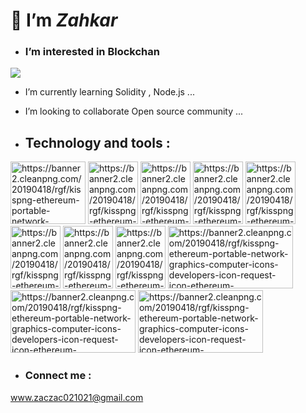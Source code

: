 # 👋 I’m _Zahkar_ 
- ###  I’m interested in Blockchan
![](https://i.giphy.com/media/Wu4TiWLLFqxk4KMRiU/giphy.gif)



- I’m currently learning Solidity , Node.js ...
- I’m looking to collaborate Open source community ...

- ## Technology and tools :
<picture>
  <source media="(prefers-color-scheme: light)" srcset="https://1000logos.net/wp-content/uploads/2017/03/Linux-Logo-2008.png" width="120" height="100" >
  <img alt="https://banner2.cleanpng.com/20190418/rgf/kisspng-ethereum-portable-network-graphics-computer-icons-developers-icon-request-icon-ethereum-5cb941c1cb12b1.1213852915556448658318.jpg">
</picture>
<picture>
  <source media="(prefers-color-scheme: light)" srcset="https://raw.githubusercontent.com/devicons/devicon/master/icons/javascript/javascript-original.svg" width="80" height="100" >
  <img alt="https://banner2.cleanpng.com/20190418/rgf/kisspng-ethereum-portable-network-graphics-computer-icons-developers-icon-request-icon-ethereum-5cb941c1cb12b1.1213852915556448658318.jpg">
</picture>
<picture>
  <source media="(prefers-color-scheme: light)" srcset="https://raw.githubusercontent.com/devicons/devicon/master/icons/react/react-original-wordmark.svg" width="80" height="100" >
  <img alt="https://banner2.cleanpng.com/20190418/rgf/kisspng-ethereum-portable-network-graphics-computer-icons-developers-icon-request-icon-ethereum-5cb941c1cb12b1.1213852915556448658318.jpg">
</picture>
<picture>
  <source media="(prefers-color-scheme: light)" srcset="https://camo.githubusercontent.com/5fa137d222dde7b69acd22c6572a065ce3656e6ffa1f5e88c1b5c7a935af3cc6/68747470733a2f2f63646e2e6a7364656c6976722e6e65742f67682f64657669636f6e732f64657669636f6e2f69636f6e732f7673636f64652f7673636f64652d6f726967696e616c2e737667" width="80" height="100" >
  <img alt="https://banner2.cleanpng.com/20190418/rgf/kisspng-ethereum-portable-network-graphics-computer-icons-developers-icon-request-icon-ethereum-5cb941c1cb12b1.1213852915556448658318.jpg">
</picture>
<picture>
  <source media="(prefers-color-scheme: light)" srcset="https://camo.githubusercontent.com/7542f8f8890accb8a036480334c6a3c1e1af0aaf727bc855f5f4b340f0d15d4d/68747470733a2f2f63646e2e6a7364656c6976722e6e65742f67682f64657669636f6e732f64657669636f6e2f69636f6e732f736f6c69646974792f736f6c69646974792d706c61696e2e737667" width="80" height="100" >
  <img alt="https://banner2.cleanpng.com/20190418/rgf/kisspng-ethereum-portable-network-graphics-computer-icons-developers-icon-request-icon-ethereum-5cb941c1cb12b1.1213852915556448658318.jpg">
</picture>
<picture>
  <source media="(prefers-color-scheme: light)" srcset="https://github.com/BahadorGh/BahadorGh/raw/main/web3js.svg" width="80" height="100" >
  <img alt="https://banner2.cleanpng.com/20190418/rgf/kisspng-ethereum-portable-network-graphics-computer-icons-developers-icon-request-icon-ethereum-5cb941c1cb12b1.1213852915556448658318.jpg">
</picture>

<picture>
  <source media="(prefers-color-scheme: light)" srcset="https://github.com/BahadorGh/BahadorGh/raw/main/hardhat.svg" width="80" height="100" >
  <img alt="https://banner2.cleanpng.com/20190418/rgf/kisspng-ethereum-portable-network-graphics-computer-icons-developers-icon-request-icon-ethereum-5cb941c1cb12b1.1213852915556448658318.jpg">
</picture>
<picture>
  <source media="(prefers-color-scheme: light)" srcset="https://camo.githubusercontent.com/9458ada3a77d85cfe488492d5098f39529b8ce085da57ed54c49a72723674d80/68747470733a2f2f74727566666c6573756974652e636f6d2f696d672f74727566666c652d6c6f676f6d61726b2e737667" width="80" height="100" >
  <img alt="https://banner2.cleanpng.com/20190418/rgf/kisspng-ethereum-portable-network-graphics-computer-icons-developers-icon-request-icon-ethereum-5cb941c1cb12b1.1213852915556448658318.jpg">
</picture>
<picture>
  <source media="(prefers-color-scheme: light)" srcset="https://miro.medium.com/v2/resize:fit:624/1*DzRcrzfID0tboVlA-gCiCw.png" width="200" height="100" >
  <img alt="https://banner2.cleanpng.com/20190418/rgf/kisspng-ethereum-portable-network-graphics-computer-icons-developers-icon-request-icon-ethereum-5cb941c1cb12b1.1213852915556448658318.jpg">
</picture>
<picture>
  <source media="(prefers-color-scheme: light)" srcset="https://logowik.com/content/uploads/images/infura8896.logowik.com.webp" width="200" height="100" >
  <img alt="https://banner2.cleanpng.com/20190418/rgf/kisspng-ethereum-portable-network-graphics-computer-icons-developers-icon-request-icon-ethereum-5cb941c1cb12b1.1213852915556448658318.jpg">
</picture>
<picture>
  <source media="(prefers-color-scheme: light)" srcset="https://logowik.com/content/uploads/images/alchemy2038.jpg" width="200" height="100" >
  <img alt="https://banner2.cleanpng.com/20190418/rgf/kisspng-ethereum-portable-network-graphics-computer-icons-developers-icon-request-icon-ethereum-5cb941c1cb12b1.1213852915556448658318.jpg">
</picture>

- ### Connect me :

www.zaczac021021@gmail.com

